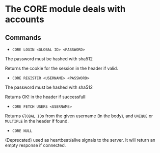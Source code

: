 # The CORE module deals with accounts

## Commands
* ```CORE LOGIN <GLOBAL ID> <PASSWORD>```

The password must be hashed with sha512

Returns the cookie for the session in the header if valid.
* ```CORE REGISTER <USERNAME> <PASSWORD>```

The password must be hashed with sha512

Returns OK! in the header if successfull
* ```CORE FETCH USERS <USERNAME>```

Returns `GlOBAL ID`s from the given username (in the body), and `UNIQUE` or `MULTIPLE` in the header if found.
* ```CORE NULL```

(Deprecated) used as heartbeat/alive signals to the server. It will return an empty response if connected.

